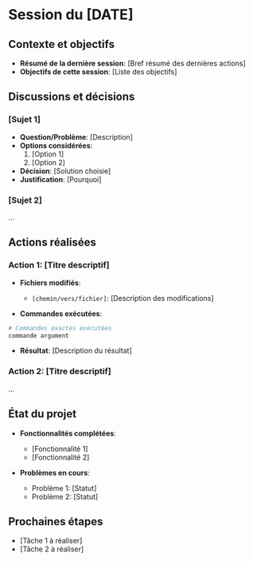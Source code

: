 # Session du [DATE]

## Contexte et objectifs

- **Résumé de la dernière session**: [Bref résumé des dernières actions]
- **Objectifs de cette session**: [Liste des objectifs]

## Discussions et décisions

### [Sujet 1]

- **Question/Problème**: [Description]
- **Options considérées**:
  1. [Option 1]
  2. [Option 2]
- **Décision**: [Solution choisie]
- **Justification**: [Pourquoi]

### [Sujet 2]

...

## Actions réalisées

### Action 1: [Titre descriptif]

- **Fichiers modifiés**:
  - `[chemin/vers/fichier]`: [Description des modifications]

- **Commandes exécutées**:

```bash
# Commandes exactes exécutées
commande argument
```

- **Résultat**: [Description du résultat]

### Action 2: [Titre descriptif]

...

## État du projet

- **Fonctionnalités complétées**:
  - [Fonctionnalité 1]
  - [Fonctionnalité 2]

- **Problèmes en cours**:
  - Problème 1: [Statut]
  - Problème 2: [Statut]

## Prochaines étapes

- [Tâche 1 à réaliser]
- [Tâche 2 à réaliser]
